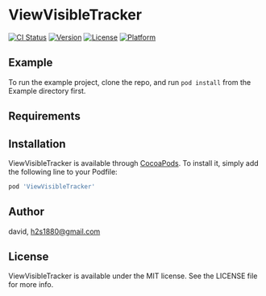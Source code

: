 # ViewVisibleTracker

[![CI Status](https://img.shields.io/travis/david/ViewVisibleTracker.svg?style=flat)](https://travis-ci.org/david/ViewVisibleTracker)
[![Version](https://img.shields.io/cocoapods/v/ViewVisibleTracker.svg?style=flat)](https://cocoapods.org/pods/ViewVisibleTracker)
[![License](https://img.shields.io/cocoapods/l/ViewVisibleTracker.svg?style=flat)](https://cocoapods.org/pods/ViewVisibleTracker)
[![Platform](https://img.shields.io/cocoapods/p/ViewVisibleTracker.svg?style=flat)](https://cocoapods.org/pods/ViewVisibleTracker)

## Example

To run the example project, clone the repo, and run `pod install` from the Example directory first.

## Requirements

## Installation

ViewVisibleTracker is available through [CocoaPods](https://cocoapods.org). To install
it, simply add the following line to your Podfile:

```ruby
pod 'ViewVisibleTracker'
```

## Author

david, h2s1880@gmail.com

## License

ViewVisibleTracker is available under the MIT license. See the LICENSE file for more info.
